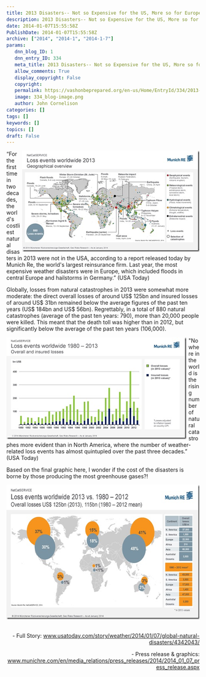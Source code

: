 ```yaml
---
title: 2013 Disasters-- Not so Expensive for the US, More so for Europe
description: 2013 Disasters-- Not so Expensive for the US, More so for Europe
date: 2014-01-07T15:55:58Z
PublishDate: 2014-01-07T15:55:58Z
archive: ["2014", "2014-1", "2014-1-7"]
params:
   dnn_blog_ID: 1
   dnn_entry_ID: 334
   meta_title: 2013 Disasters-- Not so Expensive for the US, More so for Europe
   allow_comments: True
   display_copyright: False
   copyright: 
   permalink: https://vashonbeprepared.org/en-us/Home/EntryId/334/2013-Disasters-Not-so-Expensive-for-the-US-More-so-for-Europe
   image: 334_blog-image.png
   author: John Cornelison
categories: []
tags: []
keywords: []
topics: []
draft: False
---
```


<p><a href="/images/dnnBlog/1/334/Windows-Live-Writer-2013-Disasters-not-so-expensive-for-the-_6B88-natural-catastrophes-2013-wold-map_en_Page_1_2.jpg"><img title="natural-catastrophes-2013-wold-map_en_Page_1" style="border-top: 0px; border-right: 0px; background-image: none; border-bottom: 0px; float: right; padding-top: 0px; padding-left: 0px; margin: 0px 0px 5px 5px; border-left: 0px; display: inline; padding-right: 0px" border="0" alt="natural-catastrophes-2013-wold-map_en_Page_1" src="/images/dnnBlog/1/334/Windows-Live-Writer-2013-Disasters-not-so-expensive-for-the-_6B88-natural-catastrophes-2013-wold-map_en_Page_1_thumb.jpg" width="463" align="right" height="264" /></a>“For the first time in two decades, the world's costliest natural disasters in 2013 were not in the USA, according to a report released today by Munich Re, the world's largest reinsurance firm. Last year, the most expensive weather disasters were in Europe, which included floods in central Europe and hailstorms in Germany.” (USA Today)</p>  <p>Globally, losses from natural catastrophes in 2013 were somewhat more moderate: the direct overall losses of around US$ 125bn and insured losses of around US$ 31bn remained below the average figures of the past ten years (US$ 184bn and US$ 56bn). Regrettably, in a total of 880 natural catastrophes (average of the past ten years: 790), more than 20,000 people were killed. This meant that the death toll was higher than in 2012, but significantly below the average of the past ten years (106,000). </p>  <p><a href="/images/dnnBlog/1/334/Windows-Live-Writer-2013-Disasters-not-so-expensive-for-the-_6B88-natural-catastrophes-2013-wold-map_en_Page_3_2.jpg"><img title="natural-catastrophes-2013-wold-map_en_Page_3" style="border-top: 0px; border-right: 0px; background-image: none; border-bottom: 0px; float: left; padding-top: 0px; padding-left: 0px; margin: 0px 5px 5px 0px; border-left: 0px; display: inline; padding-right: 0px" border="0" alt="natural-catastrophes-2013-wold-map_en_Page_3" src="/images/dnnBlog/1/334/Windows-Live-Writer-2013-Disasters-not-so-expensive-for-the-_6B88-natural-catastrophes-2013-wold-map_en_Page_3_thumb.jpg" width="470" align="left" height="266" /></a>&quot;Nowhere in the world is the rising number of natural catastrophes more evident than in North America, where the number of weather-related loss events has almost quintupled over the past three decades.” (USA Today)</p>  <p>Based on the final graphic here, I wonder if the cost of the disasters is borne by those producing the most greenhouse gases?!</p>  <p><a href="/images/dnnBlog/1/334/Windows-Live-Writer-2013-Disasters-not-so-expensive-for-the-_6B88-natural-catastrophes-2013-wold-map_en_Page_5_2.jpg"><img title="natural-catastrophes-2013-wold-map_en_Page_5" style="border-top: 0px; border-right: 0px; background-image: none; border-bottom: 0px; padding-top: 0px; padding-left: 0px; border-left: 0px; display: inline; padding-right: 0px" border="0" alt="natural-catastrophes-2013-wold-map_en_Page_5" src="/images/dnnBlog/1/334/Windows-Live-Writer-2013-Disasters-not-so-expensive-for-the-_6B88-natural-catastrophes-2013-wold-map_en_Page_5_thumb.jpg" width="620" height="351" /></a>&#160;</p>  <p align="right">- Full Story: <a href="http://www.usatoday.com/story/weather/2014/01/07/global-natural-disasters/4342043/">www.usatoday.com/story/weather/2014/01/07/global-natural-disasters/4342043/</a></p>  <p align="right">- Press release &amp; graphics: <a title="http://www.munichre.com/en/media_relations/press_releases/2014/2014_01_07_press_release.aspx" href="http://www.munichre.com/en/media_relations/press_releases/2014/2014_01_07_press_release.aspx">www.munichre.com/en/media_relations/press_releases/2014/2014_01_07_press_release.aspx</a></p>
